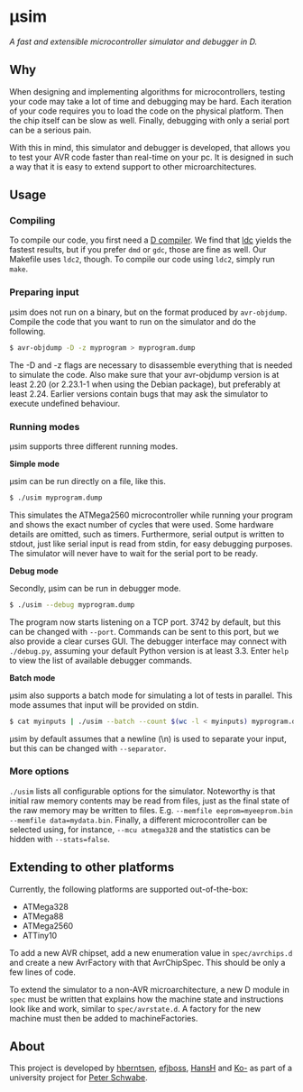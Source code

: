 # μsim

*A fast and extensible microcontroller simulator and debugger in D.*

## Why

When designing and implementing algorithms for microcontrollers, testing your code may take a lot of time and debugging may be hard. Each iteration of your code requires you to load the code on the physical platform. Then the chip itself can be slow as well. Finally, debugging with only a serial port can be a serious pain.

With this in mind, this simulator and debugger is developed, that allows you to test your AVR code faster than real-time on your pc. It is designed in such a way that it is easy to extend support to other microarchitectures.

## Usage

### Compiling
To compile our code, you first need a [D compiler](http://dlang.org/download.html). We find that [ldc](https://github.com/ldc-developers/ldc) yields the fastest results, but if you prefer `dmd` or `gdc`, those are fine as well. Our Makefile uses `ldc2`, though. To compile our code using `ldc2`, simply run `make`.

### Preparing input
μsim does not run on a binary, but on the format produced by `avr-objdump`. Compile the code that you want to run on the simulator and do the following.
```bash
$ avr-objdump -D -z myprogram > myprogram.dump
```
The -D and -z flags are necessary to disassemble everything that is needed to simulate the code. Also make sure that your avr-objdump version is at least 2.20 (or 2.23.1-1 when using the Debian package), but preferably at least 2.24. Earlier versions contain bugs that may ask the simulator to execute undefined behaviour.

### Running modes
μsim supports three different running modes.

**Simple mode**

μsim can be run directly on a file, like this.
```bash
$ ./usim myprogram.dump
```
This simulates the ATMega2560 microcontroller while running your program and shows the exact number of cycles that were used. Some hardware details are omitted, such as timers. Furthermore, serial output is written to stdout, just like serial input is read from stdin, for easy debugging purposes. The simulator will never have to wait for the serial port to be ready.

**Debug mode**

Secondly, μsim can be run in debugger mode.
```bash
$ ./usim --debug myprogram.dump
```
The program now starts listening on a TCP port. 3742 by default, but this can be changed with `--port`. Commands can be sent to this port, but we also provide a clear curses GUI. The debugger interface may connect with `./debug.py`, assuming your default Python version is at least 3.3. Enter `help` to view the list of available debugger commands.

**Batch mode**

μsim also supports a batch mode for simulating a lot of tests in parallel. This mode assumes that input will be provided on stdin.
```bash
$ cat myinputs | ./usim --batch --count $(wc -l < myinputs) myprogram.dump
```

μsim by default assumes that a newline (\n) is used to separate your input, but this can be changed with `--separator`.

### More options

`./usim` lists all configurable options for the simulator. Noteworthy is that initial raw memory contents may be read from files, just as the final state of the raw memory may be written to files. E.g. `--memfile eeprom=myeeprom.bin --memfile data=mydata.bin`. Finally, a different microcontroller can be selected using, for instance, `--mcu atmega328` and the statistics can be hidden with `--stats=false`.

## Extending to other platforms

Currently, the following platforms are supported out-of-the-box:

* ATMega328
* ATMega88
* ATMega2560
* ATTiny10

To add a new AVR chipset, add a new enumeration value in `spec/avrchips.d` and create a new AvrFactory with that AvrChipSpec. This should be only a few lines of code.

To extend the simulator to a non-AVR microarchitecture, a new D module in `spec` must be written that explains how the machine state and instructions look like and work, similar to `spec/avrstate.d`. A factory for the new machine must then be added to machineFactories.

## About

This project is developed by [hberntsen](https://github.com/hberntsen), [efjboss](https://github.com/efjboss), [HansH](https://github.com/HansH) and [Ko-](https://github.com/Ko-) as part of a university project for [Peter Schwabe](https://cryptojedi.org/peter/).
